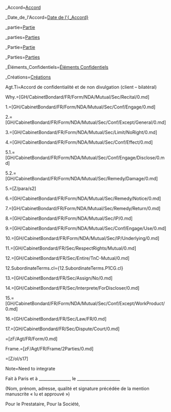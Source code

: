 _Accord=<a href="#Why.4.sec" class="definedterm">Accord</a>

_Date_de_l'Accord=<a href="" class="definedterm">Date de l'{_Accord}</a>

_partie=<a href="#Frame.Among.Def.sec" class="definedterm">Partie</a>

_parties=<a href="#Frame.Among.Def.sec" class="definedterm">Parties</a>

_Partie=<a href="#Frame.Among.Def.sec" class="definedterm">Partie</a>

_Parties=<a href="#Frame.Among.Def.sec" class="definedterm">Parties</a>

_Éléments_Confidentiels=<a href="#Why.2.sec" class="definedterm">Éléments Confidentiels</a>

_Créations=<a href="#15.sec" class="definedterm">Créations</a>

Agt.Ti=Accord de confidentialité et de non divulgation (client – bilatéral)

Why.=[GH/CabinetBondard/FR/Form/NDA/Mutual/Sec/Recital/0.md]

1.=[GH/CabinetBondard/FR/Form/NDA/Mutual/Sec/Conf/Engage/0.md]

2.=[GH/CabinetBondard/FR/Form/NDA/Mutual/Sec/Conf/Except/General/0.md]

3.=[GH/CabinetBondard/FR/Form/NDA/Mutual/Sec/Limit/NoRight/0.md]

4.=[GH/CabinetBondard/FR/Form/NDA/Mutual/Sec/Conf/Effect/0.md]

5.1.=[GH/CabinetBondard/FR/Form/NDA/Mutual/Sec/Conf/Engage/Disclose/0.md]

5.2.=[GH/CabinetBondard/FR/Form/NDA/Mutual/Sec/Remedy/Damage/0.md]

5.=[Z/para/s2]

6.=[GH/CabinetBondard/FR/Form/NDA/Mutual/Sec/Remedy/Notice/0.md]

7.=[GH/CabinetBondard/FR/Form/NDA/Mutual/Sec/Remedy/Return/0.md]

8.=[GH/CabinetBondard/FR/Form/NDA/Mutual/Sec/IP/0.md]

9.=[GH/CabinetBondard/FR/Form/NDA/Mutual/Sec/Conf/Engage/Use/0.md]

10.=[GH/CabinetBondard/FR/Form/NDA/Mutual/Sec/IP/Underlying/0.md]

11.=[GH/CabinetBondard/FR/Sec/RespectRights/Mutual/0.md]

12.=[GH/CabinetBondard/FR/Sec/Entire/TnC-Mutual/0.md]

12.SubordinateTerms.cl={12.SubordinateTerms.P1CG.cl}

13.=[GH/CabinetBondard/FR/Sec/Assign/No/0.md]

14.=[GH/CabinetBondard/FR/Sec/Interprete/ForDiscloser/0.md]

15.=[GH/CabinetBondard/FR/Form/NDA/Mutual/Sec/Conf/Except/WorkProduct/0.md]

16.=[GH/CabinetBondard/FR/Sec/Law/FR/0.md]

17.=[GH/CabinetBondard/FR/Sec/Dispute/Court/0.md]

=[zF/Agt/FR/Form/0.md]

Frame.=[zF/Agt/FR/Frame/2Parties/0.md]  

=[Z/ol/s17]

Note=Need to integrate

Fait à Paris et à _______________, le _____________________

(Nom, prénom, adresse, qualité et signature précédée de la mention manuscrite « lu et approuvé »)

Pour le Prestataire,	Pour la Société,